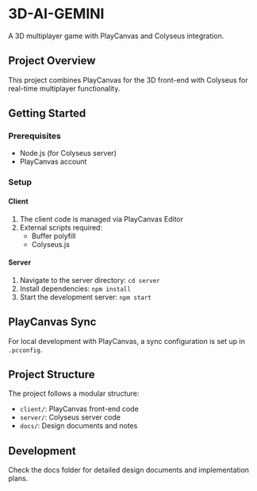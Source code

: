 # 3D-AI-GEMINI

A 3D multiplayer game with PlayCanvas and Colyseus integration.

## Project Overview

This project combines PlayCanvas for the 3D front-end with Colyseus for real-time multiplayer functionality.

## Getting Started

### Prerequisites
- Node.js (for Colyseus server)
- PlayCanvas account

### Setup

#### Client
1. The client code is managed via PlayCanvas Editor
2. External scripts required:
   - Buffer polyfill
   - Colyseus.js

#### Server
1. Navigate to the server directory: `cd server`
2. Install dependencies: `npm install`
3. Start the development server: `npm start`

## PlayCanvas Sync
For local development with PlayCanvas, a sync configuration is set up in `.pcconfig`.

## Project Structure
The project follows a modular structure:
- `client/`: PlayCanvas front-end code
- `server/`: Colyseus server code
- `docs/`: Design documents and notes

## Development
Check the docs folder for detailed design documents and implementation plans.
